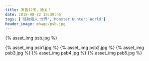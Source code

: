 ```yaml
---
title: 发售12天，通关！
date: 2018-08-22 18:39:45
tags: ['怪物猎人:世界','Monster Hunter: World']
header_image: mhwgo/psb.jpg
---
```

{% asset_img psb.jpg %}
<!-- more -->
{% asset_img psb1.jpg %}
{% asset_img psb2.jpg %}
{% asset_img psb3.jpg %}
{% asset_img psb4.jpg %}
{% asset_img psb5.jpg %}